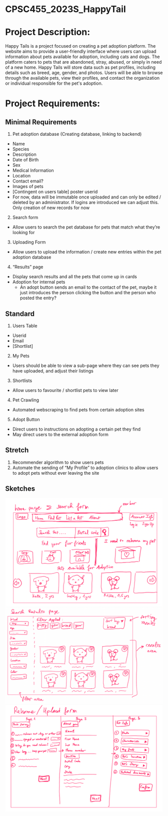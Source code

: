 # CPSC455_2023S_HappyTail

# Project Description:
Happy Tails is a project focused on creating a pet adoption platform. The website aims to provide a user-friendly interface where users can upload information about pets available for adoption, including cats and dogs. The platform caters to pets that are abandoned, stray, abused, or simply in need of a new home. Happy Tails will store data such as pet profiles, including details such as breed, age, gender, and photos. Users will be able to browse through the available pets, view their profiles, and contact the organization or individual responsible for the pet's adoption.

# Project Requirements:

## Minimal Requirements
1. Pet adoption database (Creating database, linking to backend)
  - Name
  - Species
  - Description
  - Date of Birth
  - Sex
  - Medical Information
  - Location
  - Contact email?
  - Images of pets
  - [Contingent on users table] poster userid
  - For now, data will be immutable once uploaded and can only be edited / deleted by an administrator. If logins are introduced we can adjust this. Only creation of new records for now

2. Search form
  - Allow users to search the pet database for pets that match what they’re looking for
3. Uploading Form
  - Allow users to upload the information / create new entries within the pet adoption database
4. “Results” page
  - Display search results and all the pets that come up in cards
  - Adoption for internal pets
      - An adopt button sends an email to the contact of the pet, maybe it just introduces the person clicking the button and the person who posted the entry?
## Standard
1. Users Table
  - Userid
  - Email
  - [Shortlist]
2. My Pets
  - Users should be able to view a sub-page where they can see pets they have uploaded, and adjust their listings 
3. Shortlists
  - Allow users to favourite / shortlist pets to view later
4. Pet Crawling
  - Automated webscraping to find pets from certain adoption sites
5. Adopt Button
  - Direct users to instructions on adopting a certain pet they find
  - May direct users to the external adoption form
## Stretch
1. Recommender algorithm to show users pets 
2. Automate the sending of “My Profile” to adoption clinics to allow users to adopt pets without ever leaving the site
## Sketches
![home_page](docs/resources/home_page.png)
![result_page](docs/resources/result_page.png)
![upload_page](docs/resources/upload_page.png)
